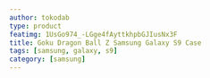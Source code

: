```yaml
---
author: tokodab
type: product
featimg: 1UsGo974_-LGge4fAyttkhpbGJIusNx3F
title: Goku Dragon Ball Z Samsung Galaxy S9 Case
tags: [samsung, galaxy, s9]
category: [samsung]
---
```

